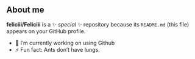 ## About me


**feliciii/Feliciii** is a ✨ _special_ ✨ repository because its `README.md` (this file) appears on your GitHub profile.

- 🔭 I’m currently working on using Github
- ⚡ Fun fact: Ants don’t have lungs.

